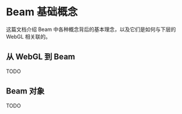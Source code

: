 # Beam 基础概念
这篇文档介绍 Beam 中各种概念背后的基本理念，以及它们是如何与下层的 WebGL 相关联的。


## 从 WebGL 到 Beam
TODO


## Beam 对象
TODO
